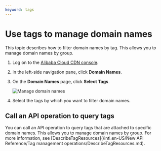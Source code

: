```yaml
---
keyword: tags
---
```


# Use tags to manage domain names

This topic describes how to filter domain names by tag. This allows you to manage domain names by group.

1.  Log on to the [Alibaba Cloud CDN console](https://cdn.console.aliyun.com).

2.  In the left-side navigation pane, click **Domain Names**.

3.  On the **Domain Names** page, click **Select Tags**.

    ![Manage domain names](https://static-aliyun-doc.oss-cn-hangzhou.aliyuncs.com/assets/img/en-US/3305011061/p97113.png)

4.  Select the tags by which you want to filter domain names.


## Call an API operation to query tags

You can call an API operation to query tags that are attached to specific domain names. This allows you to manage domain names by group. For more information, see [DescribeTagResources](/intl.en-US/New API Reference/Tag management operations/DescribeTagResources.md).

